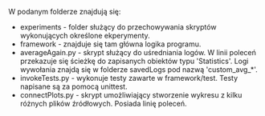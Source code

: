 
W podanym folderze znajdują się:
* experiments - folder służący do przechowywania skryptów wykonujących określone ekperymenty.
* framework - znajduje się tam główna logika programu.
* averageAgain.py - skrypt służący do uśredniania logów. W linii poleceń przekazuje się ścieżkę do zapisanych obiektów typu 'Statistics'. Logi wywołania znajdą się w folderze savedLogs pod nazwą 'custom_avg_*'.
* invokeTests.py - wykonuje testy zawarte w framework/test. Testy napisane są za pomocą unittest.
* connectPlots.py - skrypt umożliwiający stworzenie wykresu z kilku różnych plików źródłowych. Posiada linię poleceń.